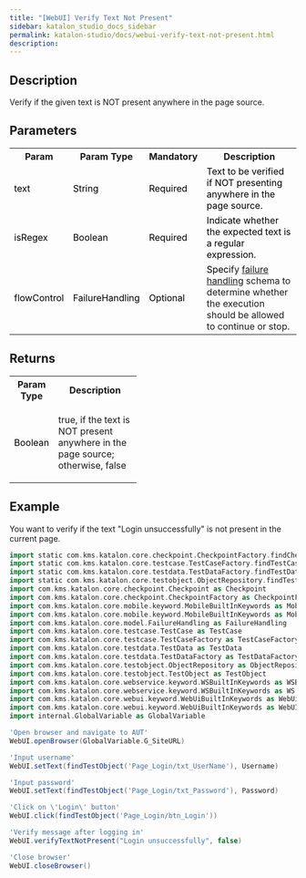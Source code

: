 ```yaml
---
title: "[WebUI] Verify Text Not Present" 
sidebar: katalon_studio_docs_sidebar
permalink: katalon-studio/docs/webui-verify-text-not-present.html 
description: 
---
```

Description  
-------------

Verify if the given text is NOT present anywhere in the page source.

Parameters  
------------

<table class="wrapped confluenceTable"><colgroup><col><col><col><col></colgroup><tbody><tr class="xtr-0"><th class="xtd-0-0 confluenceTh">Param</th><th class="xtd-0-1 confluenceTh">Param Type</th><th class="xtd-0-2 confluenceTh" colspan="1">Mandatory</th><th class="xtd-0-3 confluenceTh" colspan="1">Description</th></tr><tr class="xtr-1"><td class="xtd-1-0 confluenceTd" colspan="1"><span style="color: rgb(0,0,0);">text</span></td><td class="xtd-1-1 confluenceTd" colspan="1"><span style="color: rgb(0,0,0);">String</span></td><td class="xtd-1-2 confluenceTd" colspan="1"><span style="color: rgb(0,0,0);">Required</span></td><td class="xtd-1-3 confluenceTd" colspan="1"><span style="color: rgb(0,0,0);">Text to be verified if NOT presenting anywhere in the page source.</span></td></tr><tr class="xtr-2"><td class="xtd-2-0 confluenceTd" colspan="1"><span style="color: rgb(0,0,0);">isRegex</span></td><td class="xtd-2-1 confluenceTd" colspan="1"><span style="color: rgb(0,0,0);">Boolean</span></td><td class="xtd-2-2 confluenceTd" colspan="1"><span style="color: rgb(0,0,0);">Required</span></td><td class="xtd-2-3 confluenceTd" colspan="1"><span style="color: rgb(0,0,0);">Indicate whether the expected text is a regular expression.</span></td></tr><tr class="xtr-3"><td class="xtd-3-0 confluenceTd"><span style="color: rgb(0,0,0);">flowControl</span></td><td class="xtd-3-1 confluenceTd"><span style="color: rgb(0,0,0);">FailureHandling</span></td><td class="xtd-3-2 confluenceTd" colspan="1"><span style="color: rgb(0,0,0);">Optional</span></td><td class="xtd-3-3 confluenceTd" colspan="1"><span style="color: rgb(0,0,0);">Spec</span><span>ify </span><a href="https://docs.katalon.com/x/qAAM" rel="nofollow">failure handling</a><span> schema to determine whether the execution should be allowed to continue or stop.</span></td></tr></tbody></table>

Returns
-------

<table class="relative-table wrapped confluenceTable" style="width: 44.2128%;"><colgroup><col style="width: 17.8882%;"><col style="width: 82.1118%;"></colgroup><tbody><tr class="xtr-0"><th class="xtd-0-0 confluenceTh">Param Type</th><th class="xtd-0-1 confluenceTh">Description</th></tr><tr class="xtr-1"><td class="xtd-1-0 confluenceTd"><span style="color: rgb(0,0,0);">Boolean</span></td><td class="xtd-1-1 confluenceTd"><p>true, if&nbsp;the text&nbsp;is NOT present anywhere in the page source; otherwise,&nbsp;false</p></td></tr></tbody></table>

Example 
--------

You want to verify if the text "Login unsuccessfully" is not present in the current page.

```groovy
import static com.kms.katalon.core.checkpoint.CheckpointFactory.findCheckpoint
import static com.kms.katalon.core.testcase.TestCaseFactory.findTestCase
import static com.kms.katalon.core.testdata.TestDataFactory.findTestData
import static com.kms.katalon.core.testobject.ObjectRepository.findTestObject
import com.kms.katalon.core.checkpoint.Checkpoint as Checkpoint
import com.kms.katalon.core.checkpoint.CheckpointFactory as CheckpointFactory
import com.kms.katalon.core.mobile.keyword.MobileBuiltInKeywords as MobileBuiltInKeywords
import com.kms.katalon.core.mobile.keyword.MobileBuiltInKeywords as Mobile
import com.kms.katalon.core.model.FailureHandling as FailureHandling
import com.kms.katalon.core.testcase.TestCase as TestCase
import com.kms.katalon.core.testcase.TestCaseFactory as TestCaseFactory
import com.kms.katalon.core.testdata.TestData as TestData
import com.kms.katalon.core.testdata.TestDataFactory as TestDataFactory
import com.kms.katalon.core.testobject.ObjectRepository as ObjectRepository
import com.kms.katalon.core.testobject.TestObject as TestObject
import com.kms.katalon.core.webservice.keyword.WSBuiltInKeywords as WSBuiltInKeywords
import com.kms.katalon.core.webservice.keyword.WSBuiltInKeywords as WS
import com.kms.katalon.core.webui.keyword.WebUiBuiltInKeywords as WebUiBuiltInKeywords
import com.kms.katalon.core.webui.keyword.WebUiBuiltInKeywords as WebUI
import internal.GlobalVariable as GlobalVariable

'Open browser and navigate to AUT'
WebUI.openBrowser(GlobalVariable.G_SiteURL)

'Input username'
WebUI.setText(findTestObject('Page_Login/txt_UserName'), Username)

'Input password'
WebUI.setText(findTestObject('Page_Login/txt_Password'), Password)

'Click on \'Login\' button'
WebUI.click(findTestObject('Page_Login/btn_Login'))

'Verify message after logging in'
WebUI.verifyTextNotPresent("Login unsuccessfully", false)

'Close browser'
WebUI.closeBrowser()
```